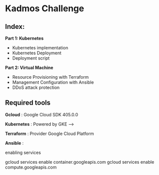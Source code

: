 # Kadmos Challenge 

## Index: 


**Part 1: Kubernetes**
- Kubernetes implementation
- Kubernetes Deployment 
- Deployment script
  
**Part 2: Virtual Machine**
- Resource Provisioning with Terraform
- Management Configuration with Ansible
- DDoS attack protection 


## Required tools
**Gcloud** : Google Cloud SDK 405.0.0

**Kubernetes** : Powered by GKE --> 

**Terraform** : Provider Google Cloud Platform

**Ansible** : 



enabling services 

gcloud services enable container.googleapis.com
gcloud services enable compute.googleapis.com


